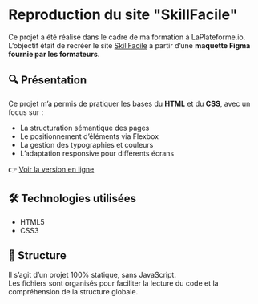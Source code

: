 # Reproduction du site "SkillFacile"

Ce projet a été réalisé dans le cadre de ma formation à LaPlateforme.io.  
L’objectif était de recréer le site [SkillFacile](https://www.skillfacile.com/) à partir d’une **maquette Figma fournie par les formateurs**.

## 🔍 Présentation

Ce projet m’a permis de pratiquer les bases du **HTML** et du **CSS**, avec un focus sur :

- La structuration sémantique des pages
- Le positionnement d’éléments via Flexbox
- La gestion des typographies et couleurs
- L’adaptation responsive pour différents écrans

👉 [Voir la version en ligne](https://roooceee.github.io/Skill_Facile_remake/)

## 🛠️ Technologies utilisées

- HTML5  
- CSS3

## 📁 Structure

Il s’agit d’un projet 100% statique, sans JavaScript.  
Les fichiers sont organisés pour faciliter la lecture du code et la compréhension de la structure globale.